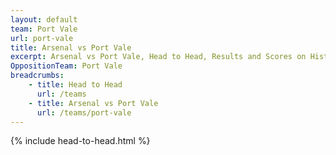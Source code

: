 ```yaml
---
layout: default
team: Port Vale
url: port-vale
title: Arsenal vs Port Vale
excerpt: Arsenal vs Port Vale, Head to Head, Results and Scores on History of Arsenal Football Club
OppositionTeam: Port Vale
breadcrumbs:
    - title: Head to Head
      url: /teams
    - title: Arsenal vs Port Vale
      url: /teams/port-vale
---
```


{% include head-to-head.html %}